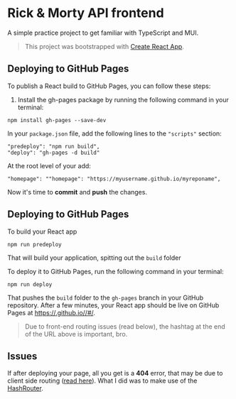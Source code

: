 # Rick & Morty API frontend

A simple practice project to get familiar with TypeScript and MUI.

> This project was bootstrapped with [Create React App](https://github.com/facebook/create-react-app).

## Deploying to GitHub Pages

To publish a React build to GitHub Pages, you can follow these steps:

1. Install the gh-pages package by running the following command in your terminal:

```
npm install gh-pages --save-dev
```

In your ``package.json`` file, add the following lines to the ``"scripts"`` section:

```
"predeploy": "npm run build",
"deploy": "gh-pages -d build"
```

At the root level of your add:

```
"homepage": ""homepage": "https://myusername.github.io/myreponame",
```

Now it's time to **commit** and **push** the changes.


## Deploying to GitHub Pages

To build your React app

```
npm run predeploy
```

That will build your application, spitting out the ``build`` folder

To deploy it to GitHub Pages, run the following command in your terminal:

```
npm run deploy
```

That pushes the ``build`` folder to the ``gh-pages`` branch in your GitHub repository. After a few minutes, your React app should be live on GitHub Pages at [https://<username>.github.io/<repository-name>/#/](https://lifebalance.github.io/rick_and_morty/#/).

> Due to front-end routing issues (read below), the hashtag at the end of the URL above is important, bro.

## Issues
If after deploying your page, all you get is a **404** error, that may be due to client side routing ([read here](https://create-react-app.dev/docs/deployment/#notes-on-client-side-routing)). What I did was to make use of the [HashRouter](https://reactrouter.com/en/main/router-components/hash-router).
